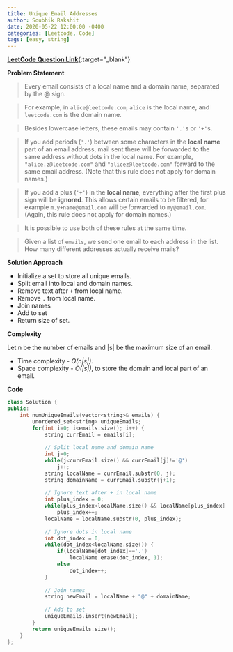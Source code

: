 ```yaml
---
title: Unique Email Addresses
author: Soubhik Rakshit
date: 2020-05-22 12:00:00 -0400
categories: [Leetcode, Code]
tags: [easy, string]
---
```


[**LeetCode Question Link**](https://leetcode.com/problems/last-stone-weight-ii/){:target="_blank"}

**Problem Statement**

> Every email consists of a local name and a domain name, separated by the @ sign.

> For example, in `alice@leetcode.com`, `alice` is the local name, and `leetcode.com` is the domain name.

> Besides lowercase letters, these emails may contain `'.'`s or `'+'`s.

> If you add periods (`'.'`) between some characters in the **local name** part of an email address, mail sent there will be forwarded to the same address without dots in the local name.  For example, `"alice.z@leetcode.com"` and `"alicez@leetcode.com"` forward to the same email address.  (Note that this rule does not apply for domain names.)

> If you add a plus (`'+'`) in the **local name**, everything after the first plus sign will be **ignored**. This allows certain emails to be filtered, for example `m.y+name@email.com` will be forwarded to `my@email.com`.  (Again, this rule does not apply for domain names.)

> It is possible to use both of these rules at the same time.

> Given a list of `emails`, we send one email to each address in the list.  How many different addresses actually receive mails? 

**Solution Approach**

* Initialize a set to store all unique emails.
* Split email into local and domain names.
* Remove text after `+` from local name.
* Remove `.` from local name.
* Join names
* Add to set
* Return size of set.

**Complexity**

Let n be the number of emails and \|s\| be the maximum size of an email.
* Time complexity - _O(n\|s\|)_. 
* Space complexity - _O(\|s\|)_, to store the domain and local part of an email.

**Code**

```c++
class Solution {
public:
    int numUniqueEmails(vector<string>& emails) {
        unordered_set<string> uniqueEmails;
        for(int i=0; i<emails.size(); i++) {
            string currEmail = emails[i];
            
            // Split local name and domain name
            int j=0;
            while(j<currEmail.size() && currEmail[j]!='@')
                j++;
            string localName = currEmail.substr(0, j);
            string domainName = currEmail.substr(j+1);
            
            // Ignore text after + in local name
            int plus_index = 0;
            while(plus_index<localName.size() && localName[plus_index]!='+')
                plus_index++;
            localName = localName.substr(0, plus_index);
            
            // Ignore dots in local name
            int dot_index = 0;
            while(dot_index<localName.size()) {
                if(localName[dot_index]=='.')
                    localName.erase(dot_index, 1);
                else
                    dot_index++;
            } 
            
            // Join names
            string newEmail = localName + "@" + domainName;
            
            // Add to set
            uniqueEmails.insert(newEmail);
        }
        return uniqueEmails.size();
    }
};
```